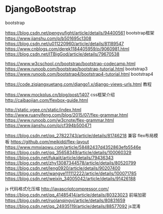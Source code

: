 ﻿# DjangoBootstrap

 bootstrap
 
 https://blog.csdn.net/pengyufight/article/details/94400561 bootstrap框架
 https://www.jianshu.com/p/b501695c1308
 https://blog.csdn.net/u011220960/article/details/81189547
 https://www.cnblogs.com/derek1184405959/p/9060981.html
 https://blog.csdn.net/ITBigGod/article/details/79670538
 
https://www.w3cschool.cn/bootstrap/bootstrap-codecamp.html
https://www.runoob.com/bootstrap/bootstrap-tutorial.html   bootstrap3
https://www.runoob.com/bootstrap4/bootstrap4-tutorial.html bootstrap4


https://code.ziqiangxuetang.com/django1.x/django-views-urls.html 教程

https://www.mockplus.cn/blog/post/1407 css框架介绍
http://caibaojian.com/flexbox-guide.html 

http://static.vgee.cn/static/index.html
http://www.ruanyifeng.com/blog/2015/07/flex-grammar.html
https://www.runoob.com/w3cnote/flex-grammar.html
https://www.jianshu.com/p/cf394b500471

https://blog.csdn.net/qq_27822743/article/details/81746218 兼容
flex布局模板
https://github.com/meikidd/flex-layout
https://www.mmxiaowu.com/article/58482437d4352863efb5546e
https://blog.csdn.net/qq_35658349/article/details/100060329
https://blog.csdn.net/fukaiit/article/details/79436343
https://blog.csdn.net/zhy13087344578/article/details/80520799
https://blog.csdn.net/leng0920/article/details/90207400
https://blog.csdn.net/wangye111112222/article/details/100071785
https://blog.csdn.net/weixin_34005042/article/details/91426188

js 代码格式化压缩 http://javascriptcompressor.com/
https://blog.csdn.net/qq_41485414/article/details/80323023  前端加密
https://blog.csdn.net/ruolanqingyi/article/details/80831659
https://blog.csdn.net/qq_24935119/article/details/88577092 js混淆